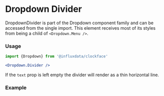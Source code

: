 # Dropdown Divider

DropdownDivider is part of the Dropdown component family and can be accessed from the single import. This element receives most of its styles from being a child of `<Dropdown.Menu />`.

### Usage
```jsx
import {Dropdown} from '@influxdata/clockface'

<Dropdown.Divider />
```
If the `text` prop is left empty the divider will render as a thin horizontal line.

### Example
<!-- STORY -->


<!-- STORY HIDE START -->

<!-- STORY HIDE END -->

<!-- PROPS -->
